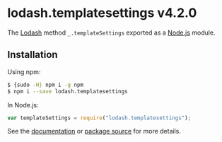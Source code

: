 # lodash.templatesettings v4.2.0

The [Lodash](https://lodash.com/) method `_.templateSettings` exported as a [Node.js](https://nodejs.org/) module.

## Installation

Using npm:

```bash
$ {sudo -H} npm i -g npm
$ npm i --save lodash.templatesettings
```

In Node.js:

```js
var templateSettings = require("lodash.templatesettings");
```

See the [documentation](https://lodash.com/docs#templateSettings) or [package source](https://github.com/lodash/lodash/blob/4.2.0-npm-packages/lodash.templatesettings) for more details.
